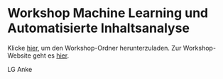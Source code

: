 # Workshop Machine Learning und Automatisierte Inhaltsanalyse

Klicke [hier](https://github.com/ankekat1000/Workshop-ML-Automatisierte-Inhaltsanalyse/archive/main.zip), um den Workshop-Ordner herunterzuladen. Zur Workshop-Website geht es [hier](https://ankekat1000.github.io/Workshop-ML-Automatisierte-Inhaltsanalyse/).

LG
Anke
